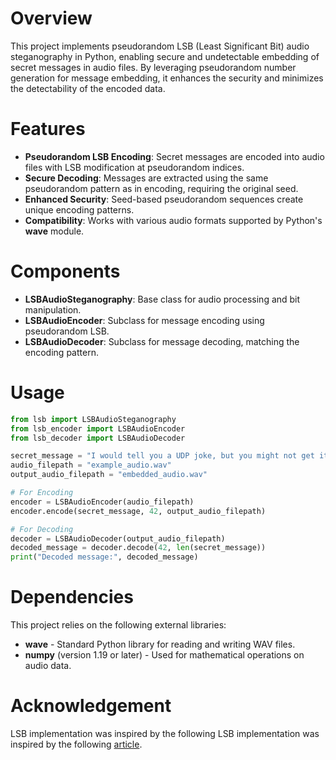 # Overview 
This project implements pseudorandom LSB (Least Significant Bit) audio steganography in Python,
enabling secure and undetectable embedding of secret messages in audio files. By leveraging pseudorandom number generation for message embedding,
it enhances the security and minimizes the detectability of the encoded data.

# Features
- **Pseudorandom LSB Encoding**: Secret messages are encoded into audio files with LSB modification at pseudorandom indices.
- **Secure Decoding**: Messages are extracted using the same pseudorandom pattern as in encoding, requiring the original seed.
- **Enhanced Security**: Seed-based pseudorandom sequences create unique encoding patterns.
- **Compatibility**: Works with various audio formats supported by Python's **wave** module.


# Components
- **LSBAudioSteganography**: Base class for audio processing and bit manipulation.
- **LSBAudioEncoder**: Subclass for message encoding using pseudorandom LSB.
- **LSBAudioDecoder**: Subclass for message decoding, matching the encoding pattern.

# Usage 
```python
from lsb import LSBAudioSteganography
from lsb_encoder import LSBAudioEncoder
from lsb_decoder import LSBAudioDecoder

secret_message = "I would tell you a UDP joke, but you might not get it."
audio_filepath = "example_audio.wav"
output_audio_filepath = "embedded_audio.wav"

# For Encoding
encoder = LSBAudioEncoder(audio_filepath)
encoder.encode(secret_message, 42, output_audio_filepath)

# For Decoding
decoder = LSBAudioDecoder(output_audio_filepath)
decoded_message = decoder.decode(42, len(secret_message))
print("Decoded message:", decoded_message)
```

# Dependencies
This project relies on the following external libraries:

- **wave** - Standard Python library for reading and writing WAV files.
- **numpy** (version 1.19 or later) - Used for mathematical operations on audio data.

# Acknowledgement
LSB implementation was inspired by the following LSB implementation was inspired by the following [article](https://sumit-arora.medium.com/audio-steganography-the-art-of-hiding-secrets-within-earshot-part-2-of-2-c76b1be719b3).



